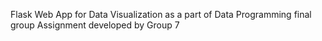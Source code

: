 Flask Web App for Data Visualization as a part of Data Programming final group Assignment developed by Group 7
